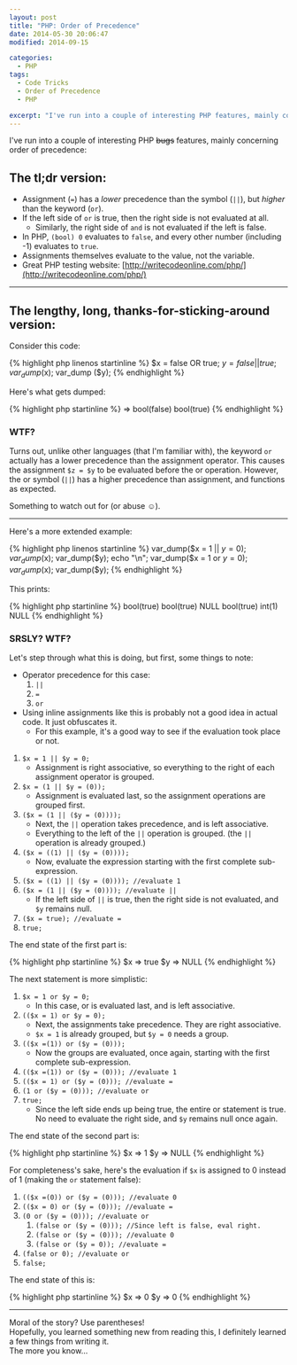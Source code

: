```yaml
---
layout: post
title: "PHP: Order of Precedence"
date: 2014-05-30 20:06:47
modified: 2014-09-15

categories:
  - PHP
tags:
  - Code Tricks
  - Order of Precedence
  - PHP

excerpt: "I've run into a couple of interesting PHP features, mainly concerning order of precedence:"
---
```

I've run into a couple of interesting PHP <strike>bugs</strike>
features, mainly concerning order of precedence:

## The tl;dr version:

*   Assignment (`=`) has a _lower_ precedence than the symbol (`||`), but _higher_ than the keyword (`or`).
*   If the left side of `or` is true, then the right side is not evaluated at all. 
    *   Similarly, the right side of `and` is not evaluated if the left is false.
*   In PHP, `(bool) 0` evaluates to `false`, and every other number (including -1) evaluates to `true`.
*   Assignments themselves evaluate to the value, not the variable.
*   Great PHP testing website: [http://writecodeonline.com/php/](http://writecodeonline.com/php/)

* * *

## The lengthy, long, thanks-for-sticking-around version:

Consider this code:

{% highlight php linenos startinline %}
$x = false OR true;
$y = false || true;
var_dump ($x);
var_dump ($y);
{% endhighlight %}

Here's what gets dumped:

{% highlight php startinline %}
=> bool(false) bool(true)
{% endhighlight %}

### WTF?

Turns out, unlike other languages (that I'm familiar with), the keyword `or`
actually has a lower precedence than the assignment operator.
This causes the assignment `$z = $y` to be evaluated before the or operation.
However, the or symbol (`||`) has a higher precedence than assignment, and
functions as expected.

Something to watch out for (or abuse ☺).

* * *

Here's a more extended example:

{% highlight php linenos startinline %}
var_dump($x = 1 || $y = 0);
var_dump($x);
var_dump($y);
echo "\n";
var_dump($x = 1 or $y = 0);
var_dump($x);
var_dump($y);
{% endhighlight %}

This prints:

{% highlight php startinline %}
bool(true) bool(true) NULL
bool(true) int(1) NULL
{% endhighlight %}

### SRSLY? WTF?

Let's step through what this is doing, but first, some things to note:

*   Operator precedence for this case: 
    1.  `||`
    2.  `=`
    3.  `or`
*   Using inline assignments like this is probably not a good idea in actual code. It just obfuscates it. 
    *   For this example, it's a good way to see if the evaluation took place or not.

1.  `$x = 1 || $y = 0;`
    *   Assignment is right associative, so everything to the right of each assignment operator is grouped.
2.  `$x = (1 || $y = (0));`
    *   Assignment is evaluated last, so the assignment operations are grouped first.
3.  `($x = (1 || ($y = (0))));`
    *   Next, the `||` operation takes precedence, and is left associative.
    *   Everything to the left of the `||` operation is grouped. (the `||` operation is already grouped.)
4.  `($x = ((1) || ($y = (0))));`
    *   Now, evaluate the expression starting with the first complete sub-expression.
5.  `($x = ((1) || ($y = (0)))); //evaluate 1`
6.  `($x = (1 || ($y = (0)))); //evaluate ||`
    *   If the left side of `||` is true, then the right side is not evaluated, and `$y` remains null.
7.  `($x = true); //evaluate =`
8.  `true;`

The end state of the first part is:

{% highlight php startinline %}
$x => true
$y => NULL
{% endhighlight %}

The next statement is more simplistic:

1.  `$x = 1 or $y = 0;`
    *   In this case, or is evaluated last, and is left associative.
2.  `(($x = 1) or $y = 0);`
    *   Next, the assignments take precedence. They are right associative.
    *   `$x = 1` is already grouped, but `$y = 0` needs a group.
3.  `(($x =(1)) or ($y = (0)));`
    *   Now the groups are evaluated, once again, starting with the first complete sub-expression.
4.  `(($x =(1)) or ($y = (0))); //evaluate 1`
5.  `(($x = 1) or ($y = (0))); //evaluate =`
6.  `(1 or ($y = (0))); //evaluate or`
7.  `true;`
    *   Since the left side ends up being true, the entire or statement is true. No need to evaluate the right side, and `$y` remains null once again.

The end state of the second part is:

{% highlight php startinline %}
$x => 1
$y => NULL
{% endhighlight %}

For completeness's sake, here's the evaluation if `$x` is assigned to 0 instead of 1 (making the `or` statement false):

1.  `(($x =(0)) or ($y = (0))); //evaluate 0`
2.  `(($x = 0) or ($y = (0))); //evaluate =`
3.  `(0 or ($y = (0))); //evaluate or`
    1.  `(false or ($y = (0))); //Since left is false, eval right.`
    2.  `(false or ($y = (0))); //evaluate 0`
    3.  `(false or ($y = 0)); //evaluate =`
4.  `(false or 0); //evaluate or`
5.  `false;`

The end state of this is:

{% highlight php startinline %}
$x => 0
$y => 0
{% endhighlight %}

* * *

Moral of the story? Use parentheses!  
Hopefully, you learned something new from reading this, I definitely learned a few things from writing it.  
The more you know...
